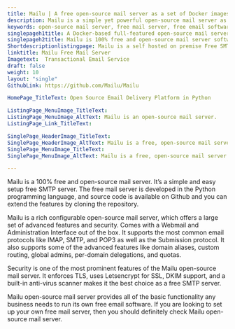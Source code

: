 ```yaml
---
title: Mailu | A free open-source mail server as a set of Docker images
description: Mailu is a simple yet powerful open-source mail server as a set of Docker images. It’s a free email software that is very easy to set up and maintain.
keywords: open-source mail server, free mail server, free email software, mail server software, free SMTP server
singlepageh1title: A Docker-based full-featured open-source mail server
singlepageh2title: Mailu is 100% free and open-source mail server software. It's a full-featured free email software with support to IMAP, IMAP+, SMTP, and Submission Protocols.
Shortdescriptionlistingpage: Mailu is a self hosted on premise Free SMTP Server Software. It support dozens of protocols and authentication methods.
linktitle: Mailu Free Mail Server
Imagetext:  Transactional Email Service
draft: false
weight: 10
layout: "single"
GithubLink: https://github.com/Mailu/Mailu

HomePage_TitleText: Open Source Email Delivery Platform in Python

ListingPage_MenuImage_TitleText: 
ListingPage_MenuImage_AltText: Mailu is an open-source mail server.
ListingPage_Link_TitleText: 

SinglePage_HeaderImage_TitleText: 
SinglePage_HeaderImage_AltText: Mailu is a free, open-source mail server.
SinglePage_MenuImage_TitleText: 
SinglePage_MenuImage_AltText: Mailu is a free, open-source mail server.

---
```


Mailu is a 100% free and open-source mail server. It’s a simple and easy setup free SMTP server. The free mail server is developed in the Python programming language, and source code is available on Github and you can extend the features by cloning the repository.

Mailu is a rich configurable open-source mail server, which offers a large set of advanced features and security. Comes with a Webmail and Administration Interface out of the box. It supports the most common email protocols like IMAP, SMTP, and POP3 as well as the Submission protocol. It also supports some of the advanced features like domain aliases, custom routing, global admins, per-domain delegations, and quotas.

Security is one of the most prominent features of the Mailu open-source mail server. It enforces TLS,  uses Letsencrypt for SSL, DKIM support, and a built-in anti-virus scanner makes it the best choice as a free SMTP server.

Mailu open-source mail server provides all of the basic functionality any business needs to run its own free email software. If you are looking to set up your own free mail server, then you should definitely check Mailu open-source mail server.
